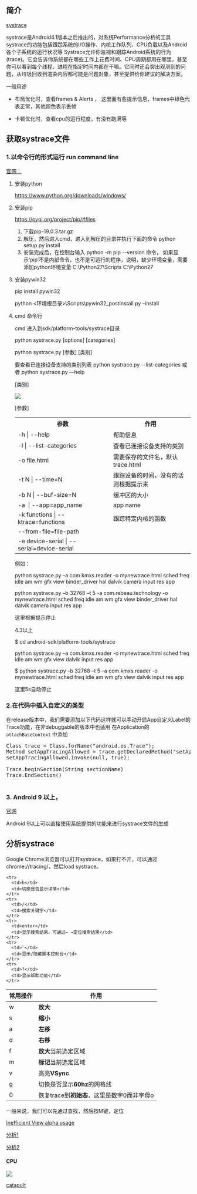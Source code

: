 
## 简介
[systrace](http://developer.android.com/tools/debugging/systrace.html)

systrace是Android4.1版本之后推出的，对系统Performance分析的工具
systrace的功能包括跟踪系统的I/O操作、内核工作队列、CPU负载以及Android各个子系统的运行状况等
Systrace允许你监视和跟踪Android系统的行为(trace)。它会告诉你系统都在哪些工作上花费时间、CPU周期都用在哪里，甚至你可以看到每个线程、进程在指定时间内都在干嘛。它同时还会突出观测到的问题，从垃圾回收到渲染内容都可能是问题对象，甚至提供给你建议的解决方案。

一般用途

- 布局优化时，查看frames & Alerts ， 这里面有些提示信息，frames中绿色代表正常，其他颜色表示丢帧

- 卡顿优化时，查看cpu的运行程度，有没有跑满等


## 获取systrace文件
### 1.以命令行的形式运行 run command line

[官网：](http://developer.android.com/tools/help/systrace.html#options)

1. 安装python

    https://www.python.org/downloads/windows/

2. 安装pip

    https://pypi.org/project/pip/#files

	1.	下载pip-19.0.3.tar.gz
	2.	解压，然后进入cmd，进入到解压的目录并执行下面的命令
	python setup.py install
	3.	安装完成后，在控制台输入 python -m pip --version 命令，
	如果显示‘pip’不是内部命令，也不是可运行的程序，说明，缺少环境变量，需要添加python环境变量
	C:\Python27\Scripts
	C:\Python27

3. 安装pywin32

	pip install pywin32
	
	python <环境根目录>\Scripts\pywin32_postinstall.py –install

4. cmd 命令行

	cmd 进入到sdk/platform-tools/systrace目录
	
	python systrace.py [options] [categories]
	
	python systrace.py [参数] [类别]
	
	要查看已连接设备支持的类别列表
	python systrace.py --list-categories 或者
	python systrace.py –-help

	[类别]
	
	![](https://github.com/fumeidonga/markdownPic/blob/master/performance/systrace_1.png?raw=true)
	
	[参数]
	
	<table>
	    <tr>
	      <th>参数</th>
	      <th>作用</th>
	    </tr>
	    <tr>
	      <td>-h | --help </td>
	      <td>帮助信息</td>
	    </tr>
	    <tr>
	      <td>-l | --list-categories  </td>
	      <td>查看已连接设备支持的类别</td>
	    </tr>
	    <tr>
	      <td>-o file.html  </td>
	      <td>需要保存的文件名，默认trace.html</td>
	    </tr>
	    <tr>
	      <td>-t N | --time=N    </td>
	      <td>跟踪设备的时间，没有的话则根据提示来</td>
	    </tr>
	    <tr>
	      <td>-b N | --buf-size=N </td>
	      <td>缓冲区的大小</td>
	    </tr>
	    <tr>
	      <td>-a  | --app=app_name </td>
	      <td>app name</td>
	    </tr>
	    <tr>
	      <td>-k functions | --ktrace=functions   </td>
	      <td>跟踪特定内核的函数</td>
	    </tr>
	    <tr>
	      <td>--from-file=file-path </td>
	      <td></td>
	    </tr>
	    <tr>
	      <td>-e device-serial | --serial=device-serial</td>
	      <td></td>
	    </tr>
	</table>
	
	
	例如：
	
	python systrace.py –a com.kmxs.reader -o mynewtrace.html sched freq idle am wm gfx view binder_driver hal dalvik camera input res app
	
	python systrace.py –b 32768 –t 5 -a com.rebeau.technology -o mynewtrace.html sched freq idle am wm gfx view binder_driver hal  dalvik camera input res app
	
	这里根据提示停止
	
	
	4.3以上
	
	$ cd android-sdk/platform-tools/systrace
	
	python systrace.py –a com.kmxs.reader -o mynewtrace.html sched freq idle am wm gfx view dalvik input res app
	
	$ python systrace.py –b 32768 –t 5 –a com.kmxs.reader -o mynewtrace.html sched freq idle am wm gfx view dalvik input res app
	
	这里5s自动停止


### 2.在代码中插入自定义的类型

在release版本中，我们需要添加以下代码这样就可以手动开启App自定义Label的Trace功能，在非debuggable的版本中也适用
在Application的`attachBaseContext` 中添加

<pre>
Class<?> trace = Class.forName("android.os.Trace");
Method setAppTracingAllowed = trace.getDeclaredMethod("setAppTracingAllowed", boolean.class);
setAppTracingAllowed.invoke(null, true);

Trace.beginSection(String sectionName)
Trace.EndSection()

</pre>


### 3. Android 9 以上，

[官网](https://developer.android.com/studio/profile/systrace/on-device)

Android 9以上可以直接使用系统提供的功能来进行systrace文件的生成


## 分析systrace
Google Chrome浏览器可以打开systrace，如果打不开，可以通过chrome://tracing/，然后load systrace。


<table>
  <thead>
    <tr>
      <th>常用操作</th>
      <th>作用</th>
    </tr>
  </thead>
  <tbody>
    <tr>
      <td>w</td>
      <td><strong>放大</strong></td>
    </tr>
    <tr>
      <td>s</td>
      <td><strong>缩小</strong></td>
    </tr>
    <tr>
      <td>a</td>
      <td><strong>左移</strong></td>
    </tr>
    <tr>
      <td>d</td>
      <td><strong>右移</strong></td>
    </tr>
    <tr>
      <td>f</td>
      <td><strong>放大</strong>当前选定区域</td>
    </tr>
    <tr>
      <td>m</td>
      <td><strong>标记</strong>当前选定区域</td>
    </tr>
    <tr>
      <td>v</td>
      <td>高亮<strong>VSync</strong></td>
    </tr>
    <tr>
      <td>g</td>
      <td>切换是否显示<strong>60hz</strong>的网格线</td>
    </tr>
    <tr>
      <td>0</td>
      <td>恢复trace到<strong>初始态</strong>，这里是数字0而非字母o</td>
    </tr>

    <tr>
      <td>h</td>
      <td>切换是否显示详情</td>
    </tr>
    <tr>
      <td>/</td>
      <td>搜索关键字</td>
    </tr>
    <tr>
      <td>enter</td>
      <td>显示搜索结果，可通过← →定位搜索结果</td>
    </tr>
    <tr>
      <td>`</td>
      <td>显示/隐藏脚本控制台</td>
    </tr>
    <tr>
      <td>?</td>
      <td>显示帮助功能</td>
    </tr>
  </tbody>
</table>
	
一般来说，我们可以先通过查找，然后按M键，定位

[Inefficient View alpha usage](https://www.jianshu.com/p/3b9650307633)

[分析1](https://developer.android.com/studio/profile/systrace/navigate-report)

[分析2](https://source.android.com/devices/tech/debug/systrace)

#### CPU

![](https://github.com/fumeidonga/markdownPic/blob/master/performance/systrace_kennel.png?raw=true)

[catapult](https://github.com/catapult-project/catapult/)





















